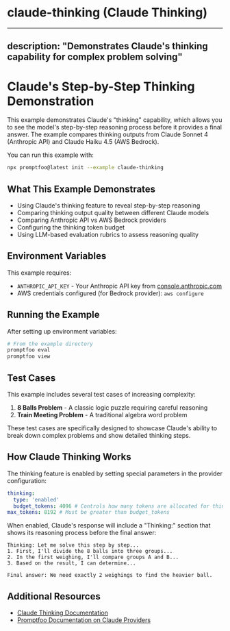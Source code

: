 # claude-thinking (Claude Thinking)

---

## description: "Demonstrates Claude's thinking capability for complex problem solving"

# Claude's Step-by-Step Thinking Demonstration

This example demonstrates Claude's "thinking" capability, which allows you to see the model's step-by-step reasoning process before it provides a final answer. The example compares thinking outputs from Claude Sonnet 4 (Anthropic API) and Claude Haiku 4.5 (AWS Bedrock).

You can run this example with:

```bash
npx promptfoo@latest init --example claude-thinking
```

## What This Example Demonstrates

- Using Claude's thinking feature to reveal step-by-step reasoning
- Comparing thinking output quality between different Claude models
- Comparing Anthropic API vs AWS Bedrock providers
- Configuring the thinking token budget
- Using LLM-based evaluation rubrics to assess reasoning quality

## Environment Variables

This example requires:

- `ANTHROPIC_API_KEY` - Your Anthropic API key from [console.anthropic.com](https://console.anthropic.com/)
- AWS credentials configured (for Bedrock provider): `aws configure`

## Running the Example

After setting up environment variables:

```bash
# From the example directory
promptfoo eval
promptfoo view
```

## Test Cases

This example includes several test cases of increasing complexity:

1. **8 Balls Problem** - A classic logic puzzle requiring careful reasoning
2. **Train Meeting Problem** - A traditional algebra word problem

These test cases are specifically designed to showcase Claude's ability to break down complex problems and show detailed thinking steps.

## How Claude Thinking Works

The thinking feature is enabled by setting special parameters in the provider configuration:

```yaml
thinking:
  type: 'enabled'
  budget_tokens: 4096 # Controls how many tokens are allocated for thinking
max_tokens: 8192 # Must be greater than budget_tokens
```

When enabled, Claude's response will include a "Thinking:" section that shows its reasoning process before the final answer:

```
Thinking: Let me solve this step by step...
1. First, I'll divide the 8 balls into three groups...
2. In the first weighing, I'll compare groups A and B...
3. Based on the result, I can determine...

Final answer: We need exactly 2 weighings to find the heavier ball.
```

## Additional Resources

- [Claude Thinking Documentation](https://docs.anthropic.com/claude/docs/extended-thinking)
- [Promptfoo Documentation on Claude Providers](https://promptfoo.dev/docs/providers/anthropic)
